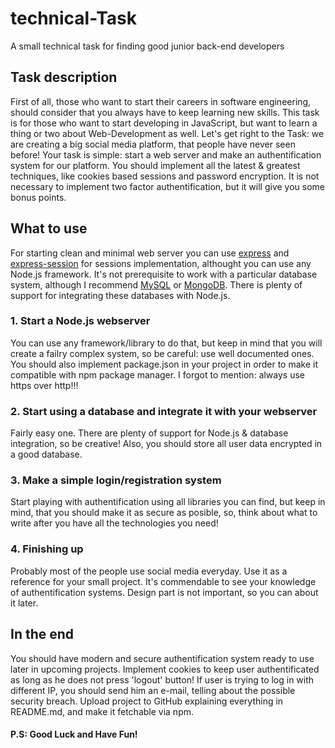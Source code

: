 # technical-Task
A small technical task for finding good junior back-end developers

## Task description
First of all, those who want to start their careers in software engineering, should consider that you always have to keep learning new skills. This task is for those who want to start developing in JavaScript, but want to learn a thing or two about Web-Development as well. Let's get right to the Task: we are creating a big social media platform, that people have never seen before! Your task is simple: start a web server and make an authentification system for our platform. You should implement all the latest & greatest techniques, like cookies based sessions and password encryption. It is not necessary to implement two factor authentification, but it will give you some bonus points. 

## What to use
For starting clean and minimal web server you can use [express](https://github.com/expressjs/express) and [express-session](https://github.com/expressjs/session) for sessions implementation, althought you can use any Node.js framework. It's not prerequisite to work with a particular database system, although I recommend [MySQL](https://www.mysql.com) or [MongoDB](https://www.mongodb.com). There is plenty of support for integrating these databases with Node.js.
### 1. Start a Node.js webserver
You can use any framework/library to do that, but keep in mind that you will create a failry complex system, so be careful: use well documented ones. You should also implement package.json in your project in order to make it compatible with npm package manager. I forgot to mention: always use https over http!!!
### 2. Start using a database and integrate it with your webserver
Fairly easy one. There are plenty of support for Node.js & database integration, so be creative! Also, you should store all user data encrypted in a good database.
### 3. Make a simple login/registration system
Start playing with authentification using all libraries you can find, but keep in mind, that you should make it as secure as posible, so, think about what to write after you have all the technologies you need!
### 4. Finishing up
Probably most of the people use social media everyday. Use it as a reference for your small project. It's commendable to see your knowledge of authentification systems. Design part is not important, so you can about it later.
## In the end
You should have modern and secure authentification system ready to use later in upcoming projects. Implement cookies to keep user authentificated as long as he does not press 'logout' button! If user is trying to log in with different IP, you should send him an e-mail, telling about the possible security breach. Upload project to GitHub explaining everything in README.md, and make it fetchable via npm.
 
#### P.S: Good Luck and Have Fun!
